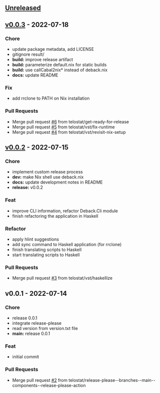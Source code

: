 <a name="unreleased"></a>
## [Unreleased]


<a name="v0.0.3"></a>
## [v0.0.3] - 2022-07-18
### Chore
- update package metadata, add LICENSE
- gitignore result/
- **build:** improve release artifact
- **build:** parameterize default.nix for static builds
- **build:** use callCabal2nix* instead of deback.nix
- **docs:** update README

### Fix
- add rrclone to PATH on Nix installation

### Pull Requests
- Merge pull request [#6](https://github.com/telostat/deback/issues/6) from telostat/get-ready-for-release
- Merge pull request [#5](https://github.com/telostat/deback/issues/5) from telostat/vst/fix-runtime
- Merge pull request [#4](https://github.com/telostat/deback/issues/4) from telostat/vst/revisit-nix-setup


<a name="v0.0.2"></a>
## [v0.0.2] - 2022-07-15
### Chore
- implement custom release process
- **dev:** make Nix shell use deback.nix
- **docs:** update development notes in README
- **release:** v0.0.2

### Feat
- improve CLI information, refactor Deback.Cli module
- finish refactoring the application in Haskell

### Refactor
- apply hlint suggestions
- add sync command to Haskell application (for rrclone)
- finish translating scripts to Haskell
- start translating scripts to Haskell

### Pull Requests
- Merge pull request [#3](https://github.com/telostat/deback/issues/3) from telostat/vst/haskellize


<a name="v0.0.1"></a>
## v0.0.1 - 2022-07-14
### Chore
- release 0.0.1
- integrate release-please
- read version from version.txt file
- **main:** release 0.0.1

### Feat
- initial commit

### Pull Requests
- Merge pull request [#2](https://github.com/telostat/deback/issues/2) from telostat/release-please--branches--main--components--release-please-action


[Unreleased]: https://github.com/telostat/deback/compare/v0.0.3...HEAD
[v0.0.3]: https://github.com/telostat/deback/compare/v0.0.2...v0.0.3
[v0.0.2]: https://github.com/telostat/deback/compare/v0.0.1...v0.0.2
